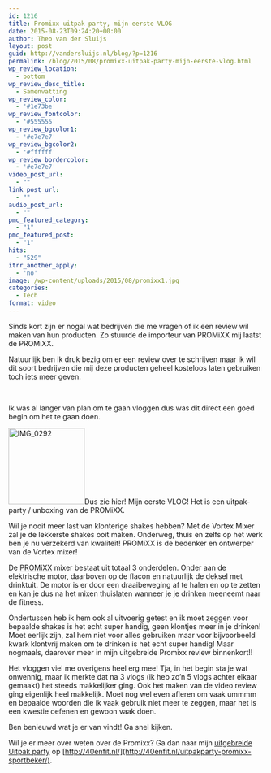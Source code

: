 ```yaml
---
id: 1216
title: Promixx uitpak party, mijn eerste VLOG
date: 2015-08-23T09:24:20+00:00
author: Theo van der Sluijs
layout: post
guid: http://vandersluijs.nl/blog/?p=1216
permalink: /blog/2015/08/promixx-uitpak-party-mijn-eerste-vlog.html
wp_review_location:
  - bottom
wp_review_desc_title:
  - Samenvatting
wp_review_color:
  - '#1e73be'
wp_review_fontcolor:
  - '#555555'
wp_review_bgcolor1:
  - '#e7e7e7'
wp_review_bgcolor2:
  - '#ffffff'
wp_review_bordercolor:
  - '#e7e7e7'
video_post_url:
  - ""
link_post_url:
  - ""
audio_post_url:
  - ""
pmc_featured_category:
  - "1"
pmc_featured_post:
  - "1"
hits:
  - "529"
itrr_another_apply:
  - 'no'
image: /wp-content/uploads/2015/08/promixx1.jpg
categories:
  - Tech
format: video
---
```

Sinds kort zijn er nogal wat bedrijven die me vragen of ik een review wil maken van hun producten. Zo stuurde de importeur van PROMiXX mij laatst de PROMiXX.

Natuurlijk ben ik druk bezig om er een review over te schrijven maar ik wil dit soort bedrijven die mij deze producten geheel kosteloos laten gebruiken toch iets meer geven.

<!--more-->



&nbsp;

Ik was al langer van plan om te gaan vloggen dus was dit direct een goed begin om het te gaan doen.

[<img class="alignleft size-thumbnail wp-image-1219" src="https://vandersluijs.nl/blog/wp-content/uploads/2015/08/IMG_0292-150x150.jpg" alt="IMG_0292" width="150" height="150" srcset="https://vandersluijs.nl/wp-content/uploads/2015/08/IMG_0292-150x150.jpg 150w, https://vandersluijs.nl/wp-content/uploads/2015/08/IMG_0292-300x300.jpg 300w, https://vandersluijs.nl/wp-content/uploads/2015/08/IMG_0292-768x768.jpg 768w, https://vandersluijs.nl/wp-content/uploads/2015/08/IMG_0292-1024x1024.jpg 1024w, https://vandersluijs.nl/wp-content/uploads/2015/08/IMG_0292-65x65.jpg 65w" sizes="(max-width: 150px) 100vw, 150px" />](https://vandersluijs.nl/blog/wp-content/uploads/2015/08/IMG_0292.jpg)Dus zie hier! Mijn eerste VLOG! Het is een uitpak-party / unboxing van de PROMiXX.

Wil je nooit meer last van klonterige shakes hebben? Met de Vortex Mixer zal je de lekkerste shakes ooit maken. Onderweg, thuis en zelfs op het werk ben je nu verzekerd van kwaliteit! PROMiXX is de bedenker en ontwerper van de Vortex mixer!

De [PROMiXX](https://www.promixx.nl/mixer/?tt=17220_12_221406_) mixer bestaat uit totaal 3 onderdelen. Onder aan de elektrische motor, daarboven op de flacon en natuurlijk de deksel met drinktuit. De motor is er door een draaibeweging af te halen en op te zetten en kan je dus na het mixen thuislaten wanneer je je drinken meeneemt naar de fitness.

Ondertussen heb ik hem ook al uitvoerig getest en ik moet zeggen voor bepaalde shakes is het echt super handig, geen klontjes meer in je drinken! Moet eerlijk zijn, zal hem niet voor alles gebruiken maar voor bijvoorbeeld kwark klontvrij maken om te drinken is het echt super handig! Maar nogmaals, daarover meer in mijn uitgebreide Promixx review binnenkort!!

Het vloggen viel me overigens heel erg mee! Tja, in het begin sta je wat onwennig, maar ik merkte dat na 3 vlogs (ik heb zo&#8217;n 5 vlogs achter elkaar gemaakt) het steeds makkelijker ging. Ook het maken van de video review ging eigenlijk heel makkelijk. Moet nog wel even afleren om vaak ummmm en bepaalde woorden die ik vaak gebruik niet meer te zeggen, maar het is een kwestie oefenen en gewoon vaak doen.

Ben benieuwd wat je er van vindt! Ga snel kijken.

Wil je er meer over weten over de Promixx? Ga dan naar mijn [uitgebreide Uitpak party](http://40enfit.nl/uitpakparty-promixx-sportbeker/) op [http://40enfit.nl/](http://40enfit.nl/uitpakparty-promixx-sportbeker/).
